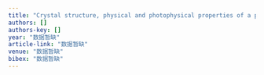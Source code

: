 ```yaml
---
title: "Crystal structure, physical and photophysical properties of a platinum (II) complex coordinated to the biphenyl dianion and cyclooctadiene"
authors: []
authors-key: []
year: "数据暂缺"
article-link: "数据暂缺"
venue: "数据暂缺"
bibex: "数据暂缺"
---
```

